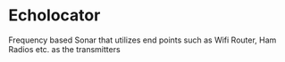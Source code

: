 # Echolocator
Frequency based Sonar that utilizes end points such as Wifi Router, Ham Radios etc. as the transmitters
